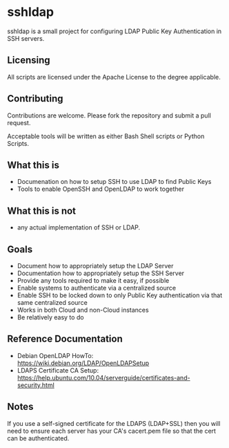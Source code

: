 sshldap
=======

sshldap is a small project for configuring LDAP Public Key Authentication in SSH servers.

Licensing
---------
All scripts are licensed under the Apache License to the degree applicable.

Contributing
------------
Contributions are welcome. Please fork the repository and submit a pull request.

Acceptable tools will be written as either Bash Shell scripts or Python Scripts.

What this is
------------
- Documenation on how to setup SSH to use LDAP to find Public Keys
- Tools to enable OpenSSH and OpenLDAP to work together

What this is not
----------------
- any actual implementation of SSH or LDAP.

Goals
-----
- Document how to appropriately setup the LDAP Server
- Documentation how to appropriately setup the SSH Server
- Provide any tools required to make it easy, if possible
- Enable systems to authenticate via a centralized source
- Enable SSH to be locked down to only Public Key authentication via that same centralized source
- Works in both Cloud and non-Cloud instances
- Be relatively easy to do

Reference Documentation
-----------------------
- Debian OpenLDAP HowTo: https://wiki.debian.org/LDAP/OpenLDAPSetup
- LDAPS Certificate CA Setup: https://help.ubuntu.com/10.04/serverguide/certificates-and-security.html

Notes
-----

If you use a self-signed certificate for the LDAPS (LDAP+SSL) then you will need to ensure each server has your CA's cacert.pem file
so that the cert can be authenticated.
